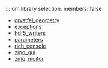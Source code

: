 ::: om.library
    selection:
      members: false

  * [crystfel_geometry](crystfel_geometry.md)
  * [exceptions](exceptions.md)
  * [hdf5_writers](hdf5_writers.md)
  * [parameters](parameters.md)
  * [rich_console](rich_console.md)
  * [zmq_gui](zmq_gui.md)
  * [zmq_moitor](zmq_collecting.md)
